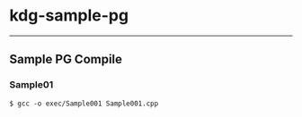 # kdg-sample-pg

---
## Sample PG Compile
### Sample01
~~~shell
$ gcc -o exec/Sample001 Sample001.cpp
~~~
